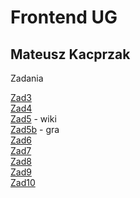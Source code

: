 Frontend UG
===========================

Mateusz Kacprzak
-------------------------
Zadania 

[Zad3](lab3/movieManager.js) <br />
[Zad4](lab4/src/main.js) <br />
[Zad5](lab5/search) - wiki <br />
[Zad5b](lab5/game) - gra <br />
[Zad6](lab6/src/MovieManager.ts) <br />
[Zad7](lab7/movie-manager) <br />
[Zad8](lab8/movie-manager) <br />
[Zad9](lab9/movie-manager) <br />
[Zad10](lab10/movie-manager) <br />

